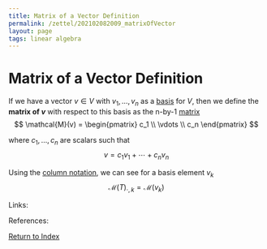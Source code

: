 ```yaml
---
title: Matrix of a Vector Definition
permalink: /zettel/202102082009_matrixOfVector
layout: page
tags: linear algebra
---
```

# Matrix of a Vector Definition

If we have a vector $v \in V$ with $v_1, \ldots, v_n$ as a [basis](202102062154_basisDefinition) for $V$, then 
we define the **matrix of $v$** with respect to this basis as the n-by-1 [matrix](202102072233_matrixLinearMap)
$$
\mathcal{M}(v) = 
\begin{pmatrix} 
c_1 \\
\vdots \\
c_n
\end{pmatrix}
$$

where $c_1, \ldots, c_n$ are scalars such that 
$$
v = c_1 v_1 + \cdots + c_n v_n
$$

Using the [column notation](202102072302_matrixMultiplicationProperties), we can see for a basis element $v_k$
$$
\mathcal{M}(T)_{\cdot, k} = \mathcal{M}(v_k)
$$

Links: 

References: 

[Return to Index](index)